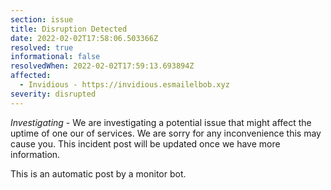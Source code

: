 ```yaml
---
section: issue
title: Disruption Detected
date: 2022-02-02T17:58:06.503366Z
resolved: true
informational: false
resolvedWhen: 2022-02-02T17:59:13.693894Z
affected:
  - Invidious - https://invidious.esmailelbob.xyz
severity: disrupted
---
```

*Investigating* - We are investigating a potential issue that might affect the uptime of one our of services. We are sorry for any inconvenience this may cause you. This incident post will be updated once we have more information.

This is an automatic post by a monitor bot.
        